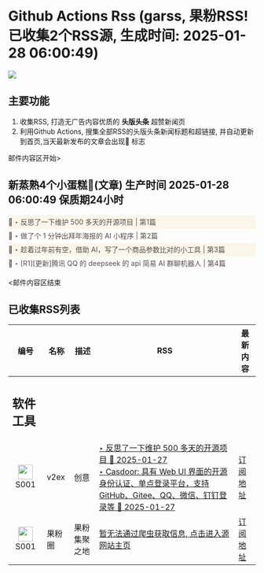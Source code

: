 # Github Actions Rss (garss, 果粉RSS! 已收集2个RSS源, 生成时间: 2025-01-28 06:00:49)

![](https://cdn.jsdelivr.net/gh/xinkeji/garss/_media/ga-rss.png)



## 主要功能
1. 收集RSS, 打造无广告内容优质的 **头版头条** 超赞新闻页
2. 利用Github Actions, 搜集全部RSS的头版头条新闻标题和超链接, 并自动更新到首页,当天最新发布的文章会出现🌈 标志

邮件内容区开始>
<h2>新蒸熟4个小蛋糕🍰(文章) 生产时间 2025-01-28 06:00:49 保质期24小时</h2>

<div style='line-height:3;background-color:#FAF6EA;' ><a href='https://www.v2ex.com/t/1108096#reply10' style="line-height:2;text-decoration:none;display:block;color:#584D49;">🌈 ‣ 反思了一下维护 500 多天的开源项目 | 第1篇</a></div><div style='line-height:3;' ><a href='https://www.v2ex.com/t/1108089#reply0' style="line-height:2;text-decoration:none;display:block;color:#584D49;">🌈 ‣ 做了个 1 分钟出拜年海报的 AI 小程序 | 第2篇</a></div><div style='line-height:3;background-color:#FAF6EA;' ><a href='https://www.v2ex.com/t/1108044#reply2' style="line-height:2;text-decoration:none;display:block;color:#584D49;">🌈 ‣ 趁着过年前有空，借助 AI，写了一个商品参数比对的小工具 | 第3篇</a></div><div style='line-height:3;' ><a href='https://www.v2ex.com/t/1108080#reply0' style="line-height:2;text-decoration:none;display:block;color:#584D49;">🌈 ‣ [R1][更新]腾讯 QQ 的 deepseek 的 api 简易 AI 群聊机器人 | 第4篇</a></div>

<邮件内容区结束

## 已收集RSS列表

| 编号 | 名称 | 描述 | RSS | 最新内容 |
| --- | --- | --- | --- | --- |
| <h2 id="软件工具">软件工具</h2> |  |   |  |  |
| <div id="S001" style="text-align: center;"><img src="https://cdn.jsdelivr.net/gh/zhaoolee/garss/_media/favicon/S001.png" width="30px" style="width:30px;height: auto;"/><br><span>S001</span></div> | v2ex | 创意 | [‣ 反思了一下维护 500 多天的开源项目 🌈 2025-01-27](https://www.v2ex.com/t/1108096#reply10)<br/>[‣ Casdoor: 具有 Web UI 界面的开源身份认证、单点登录平台，支持 GitHub、Gitee、QQ、微信、钉钉登录等 🌈 2025-01-27](https://www.v2ex.com/t/803669#reply362) | [订阅地址](https://www.v2ex.com/feed/tab/creative.xml) |
| <div id="S001" style="text-align: center;"><img src="https://cdn.jsdelivr.net/gh/zhaoolee/garss/_media/favicon/S001.png" width="30px" style="width:30px;height: auto;"/><br><span>S001</span></div> | 果粉圈 | 果粉集聚之地 | [暂无法通过爬虫获取信息, 点击进入源网站主页](https://g0f.cn) | [订阅地址](https://g0f.cn/rss.xml) |




